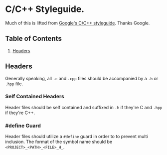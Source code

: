 # C/C++ Styleguide.

Much of this is lifted from [Google's C/C++ styleguide](https://google.github.io/styleguide/cppguide.html). Thanks Google.
## Table of Contents

  1. [Headers](#header)
  
  ## Headers

 Generally speaking, all `.c` and `.cpp` files should be accompanied by a `.h` or `.hpp` file. 
 
 ### Self Contained Headers
 
 Header files should be self contained and suffixed in `.h` if they're C and `.hpp` if they're C++.

### #define Guard

Header files should utilize a `#define` guard in order to to prevent multi inclusion. The format of the symbol name should be `<PROJECT>_<PATH>_<FILE>_H_`.
